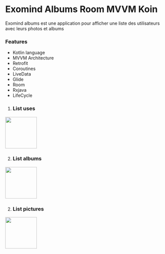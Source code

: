 # Exomind Albums Room MVVM Koin

Exomind albums est une application pour afficher une liste des utilisateurs avec leurs photos et albums

### Features
- Kotlin language
- MVVM Architecture
- Retrofit
- Coroutines
- LiveData
- Glide
- Room
- Rxjava
- LifeCycle

1. ### List uses <br/>
<img src="https://github.com/majdirabeh/TestExomind/blob/develop/Screenshots/001.png" style=" width:100px ; height:100px " />

2. ### List albums <br/>
<img src="https://github.com/majdirabeh/TestExomind/blob/develop/Screenshots/002.png" style=" width:100px ; height:100px " />

2. ### List pictures <br/>
<img src="https://github.com/majdirabeh/TestExomind/blob/develop/Screenshots/003.png" style=" width:100px ; height:100px " />

